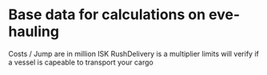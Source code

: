 # Base data for calculations on eve-hauling

Costs / Jump are in million ISK
RushDelivery is a multiplier
limits will verify if a vessel is capeable to transport your cargo
